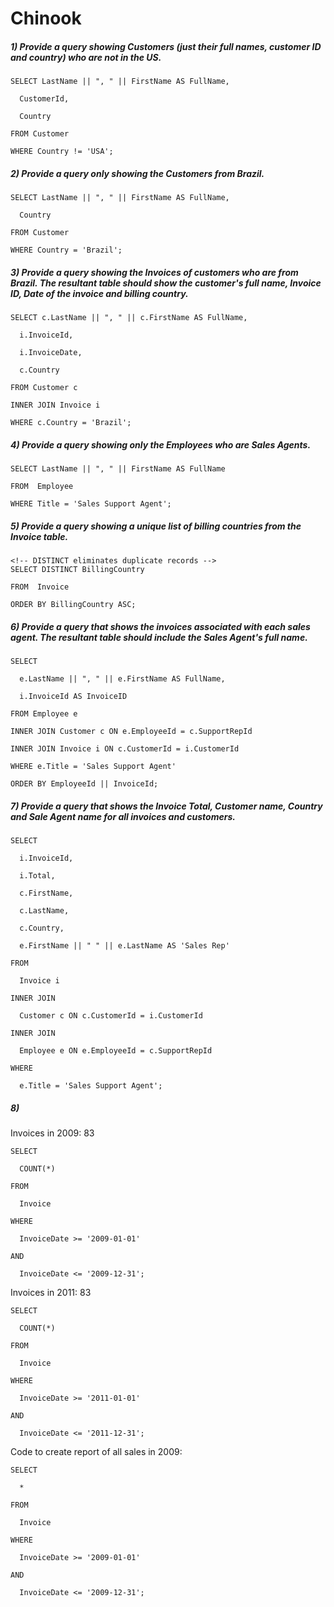 # Chinook

##### 1) Provide a query showing Customers (just their full names, customer ID and country) who are not in the US.
```
SELECT LastName || ", " || FirstName AS FullName,

  CustomerId,

  Country

FROM Customer

WHERE Country != 'USA';
```

##### 2) Provide a query only showing the Customers from Brazil.
```
SELECT LastName || ", " || FirstName AS FullName,

  Country

FROM Customer

WHERE Country = 'Brazil';
```

##### 3) Provide a query showing the Invoices of customers who are from Brazil. The resultant table should show the customer's full name, Invoice ID, Date of the invoice and billing country.
```
SELECT c.LastName || ", " || c.FirstName AS FullName,

  i.InvoiceId,

  i.InvoiceDate,

  c.Country

FROM Customer c

INNER JOIN Invoice i

WHERE c.Country = 'Brazil';
```

##### 4) Provide a query showing only the Employees who are Sales Agents.
```
SELECT LastName || ", " || FirstName AS FullName

FROM  Employee

WHERE Title = 'Sales Support Agent';
```
##### 5) Provide a query showing a unique list of billing countries from the Invoice table.
```
<!-- DISTINCT eliminates duplicate records -->
SELECT DISTINCT BillingCountry

FROM  Invoice

ORDER BY BillingCountry ASC;
```
##### 6) Provide a query that shows the invoices associated with each sales agent. The resultant table should include the Sales Agent's full name.
```
SELECT 

  e.LastName || ", " || e.FirstName AS FullName,

  i.InvoiceId AS InvoiceID

FROM Employee e

INNER JOIN Customer c ON e.EmployeeId = c.SupportRepId

INNER JOIN Invoice i ON c.CustomerId = i.CustomerId

WHERE e.Title = 'Sales Support Agent'

ORDER BY EmployeeId || InvoiceId;
```
##### 7) Provide a query that shows the Invoice Total, Customer name, Country and Sale Agent name for all invoices and customers.
```
SELECT 

  i.InvoiceId,

  i.Total,

  c.FirstName,

  c.LastName,

  c.Country,

  e.FirstName || " " || e.LastName AS 'Sales Rep'

FROM

  Invoice i

INNER JOIN 

  Customer c ON c.CustomerId = i.CustomerId

INNER JOIN 

  Employee e ON e.EmployeeId = c.SupportRepId

WHERE 

  e.Title = 'Sales Support Agent';
```
##### 8) 
Invoices in 2009: 83
```
SELECT 

  COUNT(*)

FROM

  Invoice

WHERE

  InvoiceDate >= '2009-01-01'

AND

  InvoiceDate <= '2009-12-31';
```
Invoices in 2011: 83
```
SELECT 

  COUNT(*)

FROM

  Invoice

WHERE

  InvoiceDate >= '2011-01-01'

AND

  InvoiceDate <= '2011-12-31';
```
Code to create report of all sales in 2009:
```
SELECT 

  *

FROM

  Invoice

WHERE

  InvoiceDate >= '2009-01-01'

AND

  InvoiceDate <= '2009-12-31';
```









